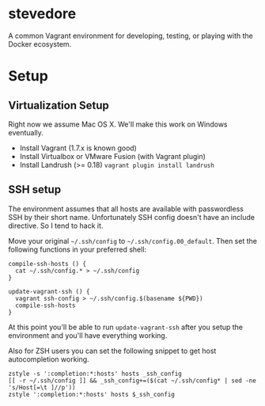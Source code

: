 # stevedore
A common Vagrant environment for developing, testing, or playing with the Docker ecosystem.

# Setup

## Virtualization Setup

Right now we assume Mac OS X. We'll make this work on Windows eventually.

* Install Vagrant (1.7.x is known good)
* Install Virtualbox or VMware Fusion (with Vagrant plugin)
* Install Landrush (>= 0.18) `vagrant plugin install landrush`

## SSH setup

The environment assumes that all hosts are available with passwordless SSH
by their short name. Unfortunately SSH config doesn't have an include
directive. So I tend to hack it.

Move your original `~/.ssh/config` to `~/.ssh/config.00_default`. Then set
the following functions in your preferred shell:

```
compile-ssh-hosts () {
  cat ~/.ssh/config.* > ~/.ssh/config
}

update-vagrant-ssh () {
  vagrant ssh-config > ~/.ssh/config.$(basename ${PWD})
  compile-ssh-hosts
}
```

At this point you'll be able to run `update-vagrant-ssh` after you setup the
environment and you'll have everything working.

Also for ZSH users you can set the following snippet to get host
autocompletion working.

```
zstyle -s ':completion:*:hosts' hosts _ssh_config
[[ -r ~/.ssh/config ]] && _ssh_config+=($(cat ~/.ssh/config* | sed -ne 's/Host[=\t ]//p'))
zstyle ':completion:*:hosts' hosts $_ssh_config
```
